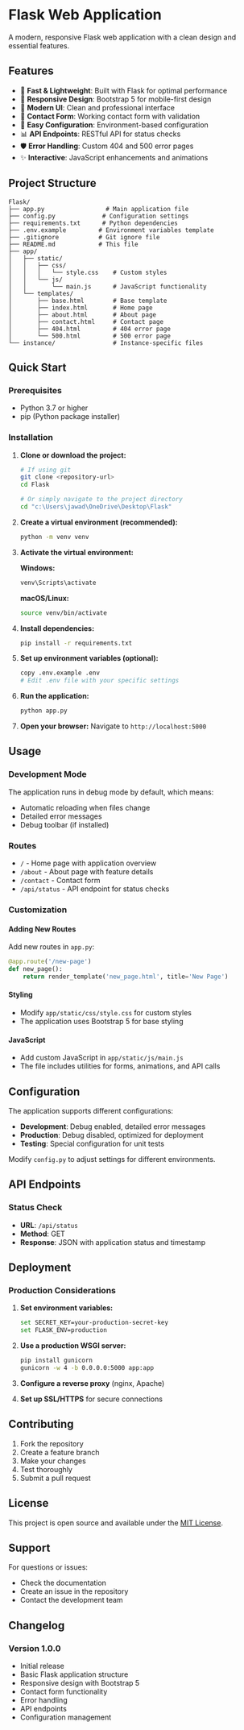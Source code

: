 # Flask Web Application

A modern, responsive Flask web application with a clean design and essential features.

## Features

- 🚀 **Fast & Lightweight**: Built with Flask for optimal performance
- 📱 **Responsive Design**: Bootstrap 5 for mobile-first design
- 🎨 **Modern UI**: Clean and professional interface
- 📝 **Contact Form**: Working contact form with validation
- 🔧 **Easy Configuration**: Environment-based configuration
- 📊 **API Endpoints**: RESTful API for status checks
- 🛡️ **Error Handling**: Custom 404 and 500 error pages
- ✨ **Interactive**: JavaScript enhancements and animations

## Project Structure

```
Flask/
├── app.py                 # Main application file
├── config.py             # Configuration settings
├── requirements.txt      # Python dependencies
├── .env.example         # Environment variables template
├── .gitignore           # Git ignore file
├── README.md            # This file
├── app/
│   ├── static/
│   │   ├── css/
│   │   │   └── style.css    # Custom styles
│   │   └── js/
│   │       └── main.js      # JavaScript functionality
│   └── templates/
│       ├── base.html        # Base template
│       ├── index.html       # Home page
│       ├── about.html       # About page
│       ├── contact.html     # Contact page
│       ├── 404.html         # 404 error page
│       └── 500.html         # 500 error page
└── instance/                # Instance-specific files
```

## Quick Start

### Prerequisites

- Python 3.7 or higher
- pip (Python package installer)

### Installation

1. **Clone or download the project:**
   ```bash
   # If using git
   git clone <repository-url>
   cd Flask
   
   # Or simply navigate to the project directory
   cd "c:\Users\jawad\OneDrive\Desktop\Flask"
   ```

2. **Create a virtual environment (recommended):**
   ```bash
   python -m venv venv
   ```

3. **Activate the virtual environment:**
   
   **Windows:**
   ```bash
   venv\Scripts\activate
   ```
   
   **macOS/Linux:**
   ```bash
   source venv/bin/activate
   ```

4. **Install dependencies:**
   ```bash
   pip install -r requirements.txt
   ```

5. **Set up environment variables (optional):**
   ```bash
   copy .env.example .env
   # Edit .env file with your specific settings
   ```

6. **Run the application:**
   ```bash
   python app.py
   ```

7. **Open your browser:**
   Navigate to `http://localhost:5000`

## Usage

### Development Mode

The application runs in debug mode by default, which means:
- Automatic reloading when files change
- Detailed error messages
- Debug toolbar (if installed)

### Routes

- `/` - Home page with application overview
- `/about` - About page with feature details
- `/contact` - Contact form
- `/api/status` - API endpoint for status checks

### Customization

#### Adding New Routes

Add new routes in `app.py`:

```python
@app.route('/new-page')
def new_page():
    return render_template('new_page.html', title='New Page')
```

#### Styling

- Modify `app/static/css/style.css` for custom styles
- The application uses Bootstrap 5 for base styling

#### JavaScript

- Add custom JavaScript in `app/static/js/main.js`
- The file includes utilities for forms, animations, and API calls

## Configuration

The application supports different configurations:

- **Development**: Debug enabled, detailed error messages
- **Production**: Debug disabled, optimized for deployment
- **Testing**: Special configuration for unit tests

Modify `config.py` to adjust settings for different environments.

## API Endpoints

### Status Check
- **URL**: `/api/status`
- **Method**: GET
- **Response**: JSON with application status and timestamp

## Deployment

### Production Considerations

1. **Set environment variables:**
   ```bash
   set SECRET_KEY=your-production-secret-key
   set FLASK_ENV=production
   ```

2. **Use a production WSGI server:**
   ```bash
   pip install gunicorn
   gunicorn -w 4 -b 0.0.0.0:5000 app:app
   ```

3. **Configure a reverse proxy** (nginx, Apache)

4. **Set up SSL/HTTPS** for secure connections

## Contributing

1. Fork the repository
2. Create a feature branch
3. Make your changes
4. Test thoroughly
5. Submit a pull request

## License

This project is open source and available under the [MIT License](LICENSE).

## Support

For questions or issues:
- Check the documentation
- Create an issue in the repository
- Contact the development team

## Changelog

### Version 1.0.0
- Initial release
- Basic Flask application structure
- Responsive design with Bootstrap 5
- Contact form functionality
- Error handling
- API endpoints
- Configuration management